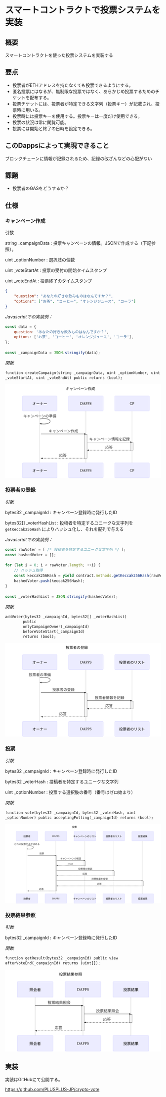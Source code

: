 # スマートコントラクトで投票システムを実装

## 概要

スマートコントラクトを使った投票システムを実装する

## 要点

- 投票者がETHアドレスを持たなくても投票できるようにする。
- 匿名投票にはなるが、無制限な投票ではなく、あらかじめ投票するためのチケットを配布する。
- 投票チケットには、投票者が特定できる文字列（投票キー）が記載され、投票時に用いる。
- 投票時には投票キーを使用する。投票キーは一度だけ使用できる。
- 投票の状況は常に閲覧可能。
- 投票には開始と終了の日時を設定できる。

## このDappsによって実現できること

ブロックチェーンに情報が記録されるため、記録の改ざんなどの心配がない

## 課題

- 投票者のGASをどうするか？

## 仕様

### キャンペーン作成

引数

string _campaignData
:   投票キャンペーンの情報。JSONで作成する（下記参照）。

uint _optionNumber
:   選択肢の個数

uint _voteStartAt
:   投票の受付の開始タイムスタンプ

uint _voteEndAt
:   投票終了のタイムスタンプ

```json
{
    "question": "あなたの好きな飲みものはなんですか？",
    "options": ["お茶", "コーヒー", "オレンジジュース", "コーラ"]
}
```

*Javascriptでの実装例：*

```js
const data = {
    question: 'あなたの好きな飲みものはなんですか？',
    options: ['お茶', 'コーヒー', 'オレンジジュース', 'コーラ'],
};

const _campaignData = JSON.stringify(data);
```

*関数*

```solidity
function createCampaign(string _campaignData, uint _optionNumber, uint _voteStartAt, uint _voteEndAt) public returns (bool);
```

![キャンペーン作成](./sequence-diagram/create-campaign.svg)

### 投票者の登録

*引数*

bytes32 _campaignId
:   キャンペーン登録時に発行したID

bytes32[] _voterHashList
:   投稿者を特定するユニークな文字列を `getKeccak256Hash` によりハッシュ化し、それを配列で与える


*Javascriptでの実装例：*

```javascript
const rawVoter = [ /* 投稿者を特定するユニークな文字列 */ ];
const hashedVoter = [];

for (let i = 0; i < rawVoter.length; ++i) {
    // ハッシュ取得
    const keccak256Hash = yield contract.methods.getKeccak256Hash(rawVoter[i]).call({});
    hashedVoter.push(keccak256Hash);
}

const _voterHashList = JSON.stringify(hashedVoter);
```

*関数*

```solidity
addVoter(bytes32 _campaignId, bytes32[] _voterHashList)
        public
        onlyCampaignOwner(_campaignId)
        beforeVoteStart(_campaignId)
        returns (bool);
```

![投票者に追加](./sequence-diagram/add-voter.svg)

### 投票

*引数*

bytes32 _campaignId
:   キャンペーン登録時に発行したID

bytes32 _voterHash
:   投稿者を特定するユニークな文字列

uint _optionNumber
:   投票する選択肢の番号（番号はゼロ始まり）


*関数*

```solidity
function vote(bytes32 _campaignId, bytes32 _voterHash, uint _optionNumber) public acceptingPolling(_campaignId) returns (bool);
```

![投票](./sequence-diagram/vote.svg)

### 投票結果参照

*引数*

bytes32 _campaignId
:   キャンペーン登録時に発行したID

*関数*

```solidity
function getResult(bytes32 _campaignId) public view afterVoteEnd(_campaignId) returns (uint[]);
```

![投票結果参照](./sequence-diagram/get-result.svg)

## 実装

実装はGitHubにて公開する。

https://github.com/PLUSPLUS-JP/crypto-vote
